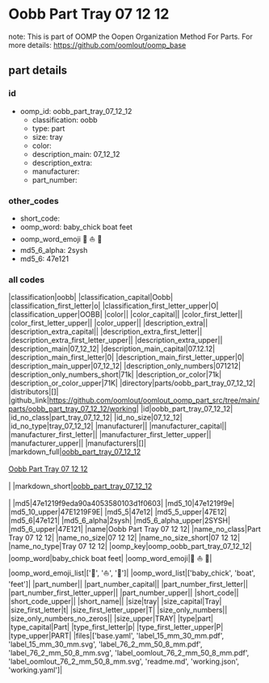 # Oobb Part Tray 07 12 12  

note: This is part of OOMP the Oopen Organization Method For Parts. For more details: https://github.com/oomlout/oomp_base

##  part details





### id
* oomp_id: oobb_part_tray_07_12_12
  * classification: oobb
  * type: part
  * size: tray
  * color: 
  * description_main: 07_12_12
  * description_extra: 
  * manufacturer: 
  * part_number: 

### other_codes
* short_code: 
* oomp_word: baby_chick boat feet
* oomp_word_emoji :baby_chick: :boat: :feet:
* md5_6_alpha: 2sysh
* md5_6: 47e121

### all codes 
|classification|oobb|
|classification_capital|Oobb|
|classification_first_letter|o|
|classification_first_letter_upper|O|
|classification_upper|OOBB|
|color||
|color_capital||
|color_first_letter||
|color_first_letter_upper||
|color_upper||
|description_extra||
|description_extra_capital||
|description_extra_first_letter||
|description_extra_first_letter_upper||
|description_extra_upper||
|description_main|07_12_12|
|description_main_capital|07.12.12|
|description_main_first_letter|0|
|description_main_first_letter_upper|0|
|description_main_upper|07_12_12|
|description_only_numbers|071212|
|description_only_numbers_short|71k|
|description_or_color|71k|
|description_or_color_upper|71K|
|directory|parts/oobb_part_tray_07_12_12|
|distributors|[]|
|github_link|https://github.com/oomlout/oomlout_oomp_part_src/tree/main/parts/oobb_part_tray_07_12_12/working|
|id|oobb_part_tray_07_12_12|
|id_no_class|part_tray_07_12_12|
|id_no_size|07_12_12|
|id_no_type|tray_07_12_12|
|manufacturer||
|manufacturer_capital||
|manufacturer_first_letter||
|manufacturer_first_letter_upper||
|manufacturer_upper||
|manufacturers|[]|
|markdown_full|[oobb_part_tray_07_12_12](https://github.com/oomlout/oomlout_oomp_part_src/tree/main/parts/oobb_part_tray_07_12_12/working)<br>[](https://github.com/oomlout/oomlout_oomp_part_src/tree/main/parts/oobb_part_tray_07_12_12/working)<br>[Oobb Part Tray 07 12 12](https://github.com/oomlout/oomlout_oomp_part_src/tree/main/parts/oobb_part_tray_07_12_12/working)<br><br>|
|markdown_short|[oobb_part_tray_07_12_12](https://github.com/oomlout/oomlout_oomp_part_src/tree/main/parts/oobb_part_tray_07_12_12/working)<br><br>|
|md5|47e1219f9eda90a4053580103d1f0603|
|md5_10|47e1219f9e|
|md5_10_upper|47E1219F9E|
|md5_5|47e12|
|md5_5_upper|47E12|
|md5_6|47e121|
|md5_6_alpha|2sysh|
|md5_6_alpha_upper|2SYSH|
|md5_6_upper|47E121|
|name|Oobb Part Tray 07 12 12|
|name_no_class|Part Tray 07 12 12|
|name_no_size|07 12 12|
|name_no_size_short|07 12 12|
|name_no_type|Tray 07 12 12|
|oomp_key|oomp_oobb_part_tray_07_12_12|
|oomp_word|baby_chick boat feet|
|oomp_word_emoji|:baby_chick: :boat: :feet:|
|oomp_word_emoji_list|[':baby_chick:', ':boat:', ':feet:']|
|oomp_word_list|['baby_chick', 'boat', 'feet']|
|part_number||
|part_number_capital||
|part_number_first_letter||
|part_number_first_letter_upper||
|part_number_upper||
|short_code||
|short_code_upper||
|short_name||
|size|tray|
|size_capital|Tray|
|size_first_letter|t|
|size_first_letter_upper|T|
|size_only_numbers||
|size_only_numbers_no_zeros||
|size_upper|TRAY|
|type|part|
|type_capital|Part|
|type_first_letter|p|
|type_first_letter_upper|P|
|type_upper|PART|
|files|['base.yaml', 'label_15_mm_30_mm.pdf', 'label_15_mm_30_mm.svg', 'label_76_2_mm_50_8_mm.pdf', 'label_76_2_mm_50_8_mm.svg', 'label_oomlout_76_2_mm_50_8_mm.pdf', 'label_oomlout_76_2_mm_50_8_mm.svg', 'readme.md', 'working.json', 'working.yaml']|
